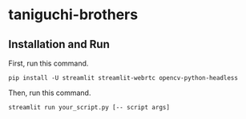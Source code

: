 # taniguchi-brothers

## Installation and Run
First, run this command.
```
pip install -U streamlit streamlit-webrtc opencv-python-headless
```
Then, run this command.
```
streamlit run your_script.py [-- script args]
```